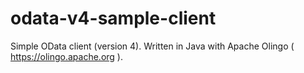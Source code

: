 # odata-v4-sample-client
Simple OData client (version 4).
Written in Java with Apache Olingo ( https://olingo.apache.org ).
